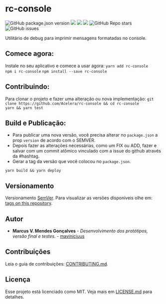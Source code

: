 # rc-console
![GitHub package.json version](https://img.shields.io/github/package-json/v/acelera/rc-console)
[![](https://img.shields.io/github/languages/code-size/badges/shields.svg)](https://github.com/maviniciuus/af-super-console) 
[![](https://img.shields.io/npm/dw/localeval.svg)](https://www.npmjs.com/package/af-super-console) 
[![](https://img.shields.io/github/last-commit/google/skia.svg)](https://github.com/maviniciuus/af-super-console) 
![GitHub Repo stars](https://img.shields.io/github/stars/acelera/rc-console)
![GitHub issues](https://img.shields.io/github/issues/acelera/rc-console)

Utilitário de debug para imprimir mensagens formatadas no console.
  

## Comece agora:
Instale no seu aplicativo e comece a usar agora:
`yarn add rc-console`  
`npm i rc-console`
`npm install --save rc-console`  
  
## Contribuindo:
Para clonar o projeto e fazer uma alteração ou nova implementação:
`git clone https://github.com/Acelera/rc-console && cd rc-console`  
`yarn && yarn test`  

## Build e Publicação:
* Para publicar uma nova versão, você precisa alterar no `package.json` a prop `version` de acordo com o SEMVER.
* Depois fazer as alterações necessárias, como um FIX ou ADD, fazer e salvar com um commit atômico vinculado com a issue do github através da #hashtag.
* Gerar a tag da versão que você colocou no `package.json`.

`yarn build && yarn deploy`

## Versionamento

Versionamento [SemVer](http://semver.org/). Para visualizar as versões disponíveis olhe em: [tags on this repository](https://github.com/maviniciuus/af-super-console/tags). 

## Autor

* **Marcus V. Mendes Gonçalves** - *Desenvolvimento dos protótipos, versão final e testes.* - [maviniciuus](https://github.com/maviniciuus)

## Contribuições

Leia o guia de contribuições: [CONTRIBUTING.md](CONTRIBUTING.md).

## Licença

Esse projeto está licenciado como MIT. Veja mais em [LICENSE.md](LICENSE.md) para detalhes.

